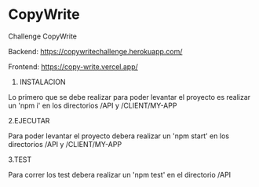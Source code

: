 # CopyWrite

Challenge CopyWrite

Backend: https://copywritechallenge.herokuapp.com/

Frontend: https://copy-write.vercel.app/



1. INSTALACION

Lo primero que se debe realizar para poder levantar el proyecto es realizar un 'npm i' en los directorios /API y /CLIENT/MY-APP

2.EJECUTAR

Para poder levantar el proyecto debera realizar un 'npm start' en los directorios /API y /CLIENT/MY-APP

3.TEST

Para correr los test debera realizar un 'npm test' en el directorio /API


